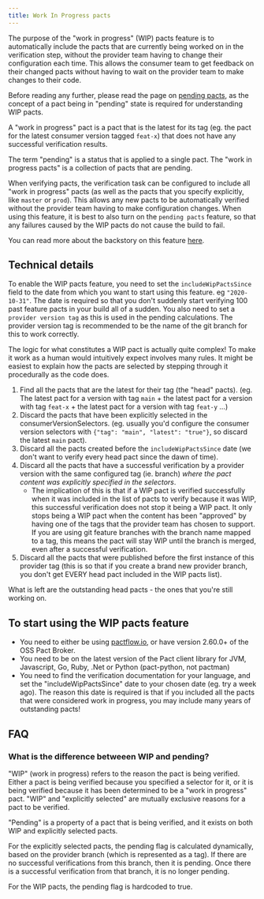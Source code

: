 ```yaml
---
title: Work In Progress pacts
---
```


The purpose of the "work in progress" (WIP) pacts feature is to automatically include the pacts that are currently being worked on in the verification step, without the provider team having to change their configuration each time. This allows the consumer team to get feedback on their changed pacts without having to wait on the provider team to make changes to their code.

Before reading any further, please read the page on [pending pacts](/pact_broker/advanced_topics/pending_pacts), as the concept of a pact being in "pending" state is required for understanding WIP pacts.

A "work in progress" pact is a pact that is the latest for its tag \(eg. the pact for the latest consumer version tagged `feat-x`) that does not have any successful verification results.

The term "pending" is a status that is applied to a single pact. The "work in progress pacts" is a collection of pacts that are pending.

When verifying pacts, the verification task can be configured to include all "work in progress" pacts \(as well as the pacts that you specify explicitly, like `master` or `prod`\). This allows any new pacts to be automatically verified without the provider team having to make configuration changes. When using this feature, it is best to also turn on the `pending pacts` feature, so that any failures caused by the WIP pacts do not cause the build to fail.

You can read more about the backstory on this feature [here](http://blog.pact.io/2020/02/24/introducing-wip-pacts/).

## Technical details

To enable the WIP pacts feature, you need to set the `includeWipPactsSince` field to the date from which you want to start using this feature. eg `"2020-10-31"`. The date is required so that you don't suddenly start verifying 100 past feature pacts in your build all of a sudden. You also need to set a `provider version tag`  as this is used in the pending calculations. The provider version tag is recommended to be the name of the git branch for this to work correctly.

The logic for what constitutes a WIP pact is actually quite complex! To make it work as a human would intuitively expect involves many rules. It might be easiest to explain how the pacts are selected by stepping through it procedurally as the code does.

1. Find all the pacts that are the latest for their tag (the "head" pacts). (eg. The latest pact for a version with tag `main` + the latest pact for a version with tag `feat-x` + the latest pact for a version with tag `feat-y` ...)
1. Discard the pacts that have been explicitly selected in the consumerVersionSelectors. (eg. usually you'd configure the consumer version selectors with `{"tag": "main", "latest": "true"}`, so discard the latest `main` pact).
1. Discard all the pacts created before the `includeWipPactsSince` date (we don't want to verify every head pact since the dawn of time).
1. Discard all the pacts that have a successful verification by a provider version with the same configured tag (ie. branch) *where the pact content was explicitly specified in the selectors*.
    * The implication of this is that if a WIP pact is verified successfully when it was included in the list of pacts to verify because it was WIP, this successful verification does not stop it being a WIP pact. It only stops being a WIP pact when the content has been "approved" by having one of the tags that the provider team has chosen to support. If you are using git feature branches with the branch name mapped to a tag, this means the pact will stay WIP until the branch is merged, even after a successful verification.
1. Discard all the pacts that were published before the first instance of this provider tag (this is so that if you create a brand new provider branch, you don't  get EVERY head pact included in the WIP pacts list).

What is left are the outstanding head pacts - the ones that you're still working on.

## To start using the WIP pacts feature

* You need to either be using [pactflow.io](https://pactflow.io?utm_source=ossdocs&utm_campaign=wip_pacts), or have version 2.60.0+ of the OSS Pact Broker.
* You need to be on the latest version of the Pact client library for JVM, Javascript, Go, Ruby, .Net or Python (pact-python, not pactman)
* You need to find the verification documentation for your language, and set the "includeWipPactsSince" date to your chosen date (eg. try a week ago). The reason this date is required is that if you included all the pacts that were considered work in progress, you may include many years of outstanding pacts!

## FAQ

### What is the difference betweeen WIP and pending?

"WIP" (work in progress) refers to the reason the pact is being verified. Either a pact is being verified because you specified a selector for it, or it is being verified because it has been determined to be a "work in progress" pact. "WIP" and "explicitly selected" are mutually exclusive reasons for a pact to be verified.

"Pending" is a property of a pact that is being verified, and it exists on both WIP and explicitly selected pacts.

For the explicitly selected pacts, the pending flag is calculated dynamically, based on the provider branch (which is represented as a tag). If there are no successful verifications from this branch, then it is pending. Once there is a successful verification from that branch, it is no longer pending.

For the WIP pacts, the pending flag is hardcoded to true.
